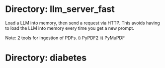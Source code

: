# Directory: llm_server_fast
Load a LLM into memory, then send a request via HTTP. This avoids having to load the LLM into memory every time you get a new prompt. 

Note: 2 tools for ingestion of PDFs. i) PyPDF2 ii) PyMuPDF  

# Directory: diabetes
